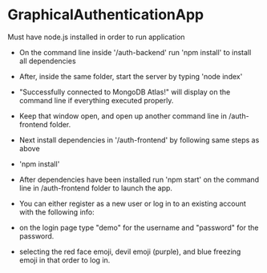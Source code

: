# GraphicalAuthenticationApp

Must have node.js installed in order to run application
- On the command line inside '/auth-backend' run 'npm install'
to install all dependencies
- After, inside the same folder, start the server by typing 'node index'
- "Successfully connected to MongoDB Atlas!" will display on the command line if everything
executed properly.
- Keep that window open, and open up another command line in /auth-frontend folder.
- Next install dependencies in '/auth-frontend' by following same steps as above
- 'npm install'
- After dependencies have been installed run 'npm start' on the command line in /auth-frontend
folder to launch the app.

- You can either register as a new user or log in to an existing account with the following info:
- on the login page type "demo" for the username and "password" for the password.
- selecting the red face emoji, devil emoji (purple), and blue freezing emoji in that order to log in.
